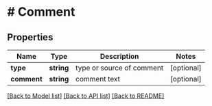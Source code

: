 # # Comment

## Properties

Name | Type | Description | Notes
------------ | ------------- | ------------- | -------------
**type** | **string** | type or source of comment | [optional] 
**comment** | **string** | comment text | [optional] 

[[Back to Model list]](../../README.md#documentation-for-models) [[Back to API list]](../../README.md#documentation-for-api-endpoints) [[Back to README]](../../README.md)


